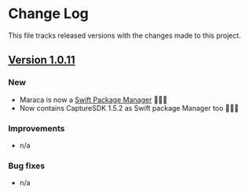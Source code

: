 # Change Log
This file tracks released versions with the changes made to this project.

## [Version 1.0.11](https://github.com/SocketMobile/swift-package-capturesdk/releases/tag/1.4.57)
### New
  * Maraca is now a [Swift Package Manager](https://github.com/SocketMobile/swift-package-capturesdk) 🎉🎉🎉
  * Now contains CaptureSDK 1.5.2 as Swift package Manager too 🎉🎉🎉

### Improvements
  * n/a

### Bug fixes
  * n/a